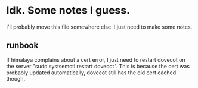 # Idk. Some notes I guess.
I'll probably move this file somewhere else. I just need to make some notes.

## runbook
If himalaya complains about a cert error, I just need to restart dovecot on the server "sudo systsemctl restart dovecot". This is because the cert was probably updated automatically, dovecot still has the old cert cached though.

